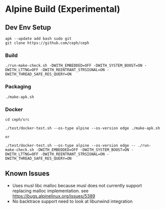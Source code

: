 # Alpine Build (Experimental)

## Dev Env Setup

```
apk --update add bash sudo git
git clone https://github.com/ceph/ceph
```

### Build

```
./run-make-check.sh -DWITH_EMBEDDED=OFF -DWITH_SYSTEM_BOOST=ON -DWITH_LTTNG=OFF -DWITH_REENTRANT_STRSIGNAL=ON -DWITH_THREAD_SAFE_RES_QUERY=ON
```

### Packaging

```
./make-apk.sh
```

### Docker

```
cd ceph/src

./test/docker-test.sh --os-type alpine --os-version edge ./make-apk.sh

or

./test/docker-test.sh --os-type alpine --os-version edge -- ./run-make-check.sh -DWITH_EMBEDDED=OFF -DWITH_SYSTEM_BOOST=ON -DWITH_LTTNG=OFF -DWITH_REENTRANT_STRSIGNAL=ON -DWITH_THREAD_SAFE_RES_QUERY=ON

```

## Known Issues

- Uses musl libc malloc because musl does not currently support replacing malloc implementation. see https://bugs.alpinelinux.org/issues/5389
- No backtrace support need to look at libunwind integration

